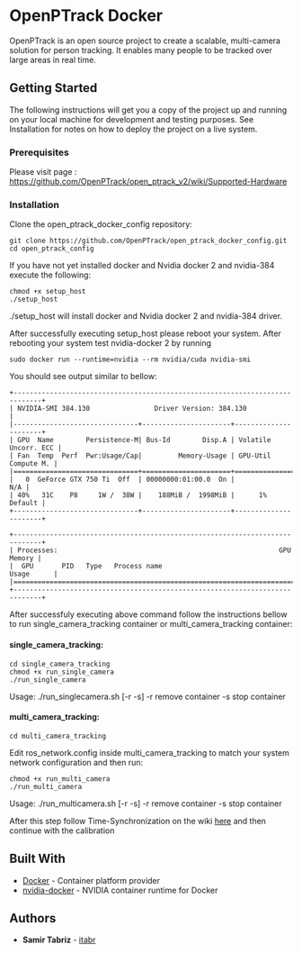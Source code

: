 # OpenPTrack Docker

OpenPTrack is an open source project to create a scalable, multi-camera solution for person tracking.
It enables many people to be tracked over large areas in real time.

## Getting Started

The following instructions will get you a copy of the project up and running on your local machine for development and testing purposes. See Installation for notes on how to deploy the project on a live system.

### Prerequisites
Please visit page : https://github.com/OpenPTrack/open_ptrack_v2/wiki/Supported-Hardware

### Installation

Clone the open_ptrack_docker_config repository:

```
git clone https://github.com/OpenPTrack/open_ptrack_docker_config.git
cd open_ptrack_config
```

If you have not yet installed docker and Nvidia docker 2 and nvidia-384 execute the following:

```
chmod +x setup_host
./setup_host
```
./setup_host will install docker and Nvidia docker 2 and nvidia-384 driver. 

After successfully executing setup_host please reboot your system.
After rebooting your system test nvidia-docker 2 by running

```
sudo docker run --runtime=nvidia --rm nvidia/cuda nvidia-smi
```

You should see output similar to bellow:

```
+-----------------------------------------------------------------------------+
| NVIDIA-SMI 384.130                Driver Version: 384.130                   |
|-------------------------------+----------------------+----------------------+
| GPU  Name        Persistence-M| Bus-Id        Disp.A | Volatile Uncorr. ECC |
| Fan  Temp  Perf  Pwr:Usage/Cap|         Memory-Usage | GPU-Util  Compute M. |
|===============================+======================+======================|
|   0  GeForce GTX 750 Ti  Off  | 00000000:01:00.0  On |                  N/A |
| 40%   31C    P8     1W /  38W |    188MiB /  1998MiB |      1%      Default |
+-------------------------------+----------------------+----------------------+
                                                                               
+-----------------------------------------------------------------------------+
| Processes:                                                       GPU Memory |
|  GPU       PID   Type   Process name                             Usage      |
|=============================================================================|
+-----------------------------------------------------------------------------+
```

After successfuly executing above command follow the instructions bellow to run single_camera_tracking container or multi_camera_tracking container:

#### single_camera_tracking:

```
cd single_camera_tracking
chmod +x run_single_camera
./run_single_camera
```

Usage: ./run_singlecamera.sh [-r -s]
-r remove container 
-s stop container

#### multi_camera_tracking:
```
cd multi_camera_tracking
```

Edit ros_network.config inside multi_camera_tracking to match your system network configuration and then run:

```
chmod +x run_multi_camera
./run_multi_camera
```

Usage: ./run_multicamera.sh [-r -s]
-r remove container
-s stop container

After this step follow Time-Synchronization on the wiki [here](https://github.com/OpenPTrack/open_ptrack/wiki/Time-Synchronization) and then continue with the calibration

## Built With

* [Docker](https://www.docker.com/) - Container platform provider
* [nvidia-docker](https://github.com/NVIDIA/nvidia-docker) - NVIDIA container runtime for Docker

## Authors

* **Samir Tabriz** - [itabr](https://github.com/itabr/)

